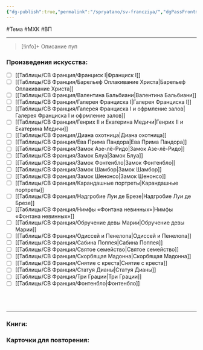 ```yaml
---
{"dg-publish":true,"permalink":"/spryatano/sv-francziya/","dgPassFrontmatter":true}
---
```


#Тема #МХК #ВП 

---

> [!info]+ Описание
> пуп
### Произведения искусства:
- [ ] [[Таблицы/СВ Франция/Франциск I\|Франциск I]]
- [ ] [[Таблицы/СВ Франция/Барельеф Оплакивание Христа\|Барельеф Оплакивание Христа]]
- [ ] [[Таблицы/СВ Франция/Валентина Бальбиани\|Валентина Бальбиани]]
- [ ] [[Таблицы/СВ Франция/Галерея Франциска I\|Галерея Франциска I]]
- [ ] [[Таблицы/СВ Франция/Галерея Франциска I и офрмление залов\|Галерея Франциска I и офрмление залов]]
- [ ] [[Таблицы/СВ Франция/Генрих II и Екатерина Медичи\|Генрих II и Екатерина Медичи]]
- [ ] [[Таблицы/СВ Франция/Диана охотница\|Диана охотница]]
- [ ] [[Таблицы/СВ Франция/Ева Прима Пандора\|Ева Прима Пандора]]
- [ ] [[Таблицы/СВ Франция/Замок Азе-лё-Ридо\|Замок Азе-лё-Ридо]]
- [ ] [[Таблицы/СВ Франция/Замок Блуа\|Замок Блуа]]
- [ ] [[Таблицы/СВ Франция/Замок Фонтенбло\|Замок Фонтенбло]]
- [ ] [[Таблицы/СВ Франция/Замок Шамбор\|Замок Шамбор]]
- [ ] [[Таблицы/СВ Франция/Замок Шенонсо\|Замок Шенонсо]]
- [ ] [[Таблицы/СВ Франция/Карандашные портреты\|Карандашные портреты]]
- [ ] [[Таблицы/СВ Франция/Надгробие Луи де Брезе\|Надгробие Луи де Брезе]]
- [ ] [[Таблицы/СВ Франция/Нимфы «Фонтана невинных»\|Нимфы «Фонтана невинных»]]
- [ ] [[Таблицы/СВ Франция/Обручение девы Марии\|Обручение девы Марии]]
- [ ] [[Таблицы/СВ Франция/Одиссей и Пенелопа\|Одиссей и Пенелопа]]
- [ ] [[Таблицы/СВ Франция/Сабина Поппея\|Сабина Поппея]]
- [ ] [[Таблицы/СВ Франция/Святое семейство\|Святое семейство]]
- [ ] [[Таблицы/СВ Франция/Скорбящая Мадонна\|Скорбящая Мадонна]]
- [ ] [[Таблицы/СВ Франция/Снятие с креста\|Снятие с креста]]
- [ ] [[Таблицы/СВ Франция/Статуя Дианы\|Статуя Дианы]]
- [ ] [[Таблицы/СВ Франция/Три Грации\|Три Грации]]
- [ ] [[Таблицы/СВ Франция/Фонтенбло\|Фонтенбло]]
### ㅤ
---

### Книги:
### Карточки для повторения:
